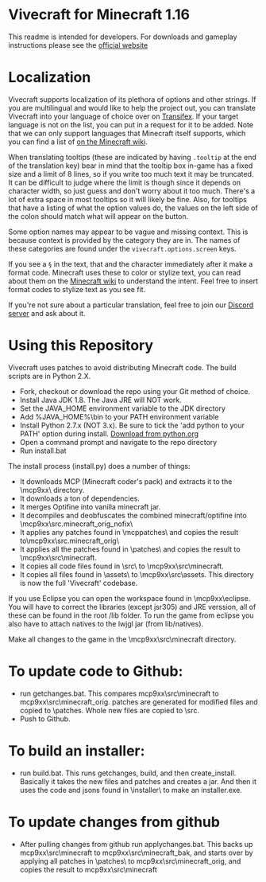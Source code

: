 Vivecraft for Minecraft 1.16
=========

This readme is intended for developers. For downloads and gameplay instructions please see the [official website](http://www.vivecraft.org/)


Localization
========
Vivecraft supports localization of its plethora of options and other strings. If you are multilingual and would like to help the project out, you can translate Vivecraft into your language of choice over on [Transifex](https://www.transifex.com/techjar/vivecraft/). If your target language is not on the list, you can put in a request for it to be added. Note that we can only support languages that Minecraft itself supports, which you can find a list of [on the Minecraft wiki](https://minecraft.fandom.com/wiki/Language).

When translating tooltips (these are indicated by having `.tooltip` at the end of the translation key) bear in mind that the tooltip box in-game has a fixed size and a limit of 8 lines, so if you write too much text it may be truncated. It can be difficult to judge where the limit is though since it depends on character width, so just guess and don't worry about it too much. There's a lot of extra space in most tooltips so it will likely be fine. Also, for tooltips that have a listing of what the option values do, the values on the left side of the colon should match what will appear on the button.

Some option names may appear to be vague and missing context. This is because context is provided by the category they are in. The names of these categories are found under the `vivecraft.options.screen` keys.

If you see a `§` in the text, that and the character immediately after it make a format code. Minecraft uses these to color or stylize text, you can read about them on the [Minecraft wiki](https://minecraft.gamepedia.com/Formatting_codes) to understand the intent. Feel free to insert format codes to stylize text as you see fit.

If you're not sure about a particular translation, feel free to join our [Discord server](https://discord.gg/eCZvCVe) and ask about it.


Using this Repository
========
 
 Vivecraft uses patches to avoid distributing Minecraft code. The build scripts are in Python 2.X.
 
 - Fork, checkout or download the repo using your Git method of choice.
 - Install Java JDK 1.8. The Java JRE will NOT work.
 - Set the JAVA_HOME environment variable to the JDK directory
 - Add %JAVA_HOME%\bin to your PATH environment variable
 - Install Python 2.7.x (NOT 3.x). Be sure to tick the 'add python to your PATH' option during install. [Download from python.org](https://www.python.org/downloads/)
 - Open a command prompt and navigate to the repo directory
 - Run install.bat
 
The install process (install.py) does a number of things:
 - It downloads MCP (Minecraft coder's pack) and extracts it to the \mcp9xx\ directory.
 - It downloads a ton of dependencies.
 - It merges Optifine into vanilla minecraft jar.
 - It decompiles and deobfuscates the combined minecraft/optifine into \mcp9xx\src\.minecraft_orig_nofix\
 - It applies any patches found in \mcppatches\ and copies the result to\mcp9xx\src\.minecraft_orig\
 - It applies all the patches found in \patches\ and copies the result to \mcp9xx\src\minecraft\. 
 - It copies all code files found in \src\ to \mcp9xx\src\minecraft\. 
 - It copies all files found in \assets\ to \mcp9xx\src\assets\.
 This directory is now the full 'Vivecraft' codebase.
 
If you use Eclipse you can open the workspace found in \mcp9xx\eclipse. You will have to correct the libraries (except jsr305) and JRE verssion, all of these can be found in the root /lib folder. To run the game from eclipse you also have to attach natives to the lwjgl jar (from lib/natives).

Make all changes to the game in the \mcp9xx\src\minecraft directory.

To update code to Github:
========
 - run getchanges.bat. This compares mcp9xx\src\minecraft to mcp9xx\src\minecraft_orig. patches are generated for modified files and copied to \patches\. Whole new files are copied to \src\.
 - Push to Github.
 
To build an installer:
========
 - run build.bat. This runs getchanges, build, and then create_install. Basically it takes the new files and patches and creates a jar. And then it uses the code and jsons found in \installer\ to make an installer.exe.

To update changes from github
========
  - After pulling changes from github run applychanges.bat. This backs up mcp9xx\src\minecraft to mcp9xx\src\minecraft_bak, and starts over by applying all patches in \patches\ to mcp9xx\src\minecraft_orig, and copies the result to mcp9xx\src\minecraft
  
